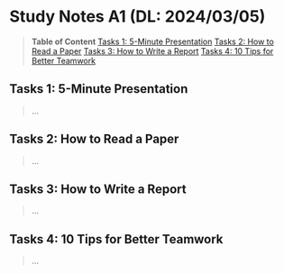 # Study Notes A1 (DL: 2024/03/05)

> **Table of Content**
>   [Tasks 1: 5-Minute Presentation](#tasks-1:5-minute-presentation)
>   [Tasks 2: How to Read a Paper](#tasks-2:how-to-read-a-paper)
>   [Tasks 3: How to Write a Report](#tasks-3:how-to-write-a-report)
>   [Tasks 4: 10 Tips for Better Teamwork](#tasks-4:10)


## Tasks 1: 5-Minute Presentation 
>... 

## Tasks 2: How to Read a Paper
>...

## Tasks 3: How to Write a Report
>...

## Tasks 4: 10 Tips for Better Teamwork
>...

